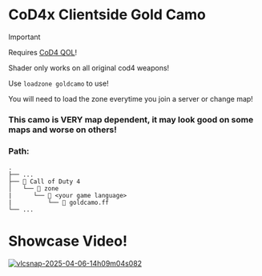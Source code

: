 # CoD4x Clientside Gold Camo
> [!IMPORTANT]
> Requires [CoD4 QOL](https://github.com/Rex109/CoD4QOL)!
>
> Shader only works on all original cod4 weapons!
> 
> Use `loadzone goldcamo` to use!
> 
> You will need to load the zone everytime you join a server or change map!

### This camo is VERY map dependent, it may look good on some maps and worse on others!

### **Path:**
```
.
├── ...
├── 📁 Call of Duty 4
│   └── 📁 zone
|      └── 📁 <your game language>
|          └── 📜 goldcamo.ff
└── ...
```
# Showcase Video!
[![vlcsnap-2025-04-06-14h09m04s082](https://github.com/user-attachments/assets/a74a2a94-dc98-4fb0-b867-a7c291c41c6c)](https://youtu.be/Z4Q5GbZJ7yU)
